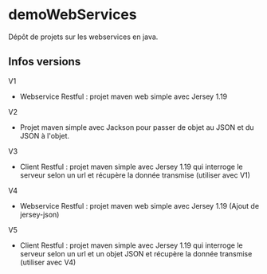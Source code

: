 # demoWebServices

Dépôt de projets sur les webservices en java.

## Infos versions

V1
- Webservice Restful : projet maven web simple avec Jersey 1.19

V2
- Projet maven simple avec Jackson pour passer de objet au JSON et du JSON à l'objet.

V3
- Client Restful : projet maven simple avec Jersey 1.19 qui interroge le serveur selon un url et récupère la donnée transmise (utiliser avec V1)

V4
- Webservice Restful : projet maven web simple avec Jersey 1.19 (Ajout de jersey-json)

V5
- Client Restful : projet maven simple avec Jersey 1.19 qui interroge le serveur selon un url et un objet JSON et récupère la donnée transmise (utiliser avec V4)
